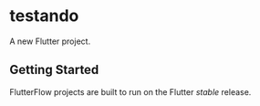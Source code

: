 # testando

A new Flutter project.

## Getting Started

FlutterFlow projects are built to run on the Flutter _stable_ release.
